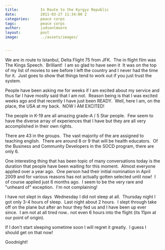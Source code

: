 ```yaml
---
title:			In Route to the Kyrgyz Republic
date:			2011-03-27 11:34:00 Z
categories:		peace corps
tags:			peace corps
author:			judsonlmoore
layout:			post
image:			../assets/images/


---
```


We are in route to Istanbul, Delta Flight 75 from JFK.  The in flight film was The Kings Speech.  Brilliant!  I am so glad to have seen it  It was on the top of my list of movies to see before I left the country and I never had the time for it.  Just goes to show that things tend to work out if you just trust the system.

People have been asking me for weeks if I am excited about my service and thus far I have mostly said that I am not.  Reason being is that I was excited weeks ago and that recently I have just been READY.  Well, here I am, on the place, the USA at my back.  NOW I AM EXCITED!

The people in K-19 are all amazing grade-A / 5 Star people.  Few seem to have the diverse array of experiences that I have but they are all very accomplished in their own rights.

There are 43 in the groups.  The vast majority of the are assigned to teaching english.  There are around 8 or 9 that will be health educators.  Of the Business and Community Developers in the SOCD program, there are only 6.

One interesting thing that has been topic of many conversations today is the duration that people have been waiting for this moment.  Almost everyone applied over a year ago.  One person had their initial nomination in April 2009 and for various reasons has not actually gotten selected until now!  I of course applied just 6 months ago.  I seem to be the very rare and "unheard of" exception.  I'm not complaining!

I have not slept in days  Wednesday I did not sleep at all.  Thursday night I got only 3-4 hours of sleep.  Last night about 2 hours.  I slept through take off on the plane but after an hour they fed us and I have been up ever since.  I am not at all tired now.. not even 6 hours into the flight (its 11pm at our point of origin).

If I don't start sleeping sometime soon I will regret it greatly.  I guess I should get on that now!

Goodnight!
